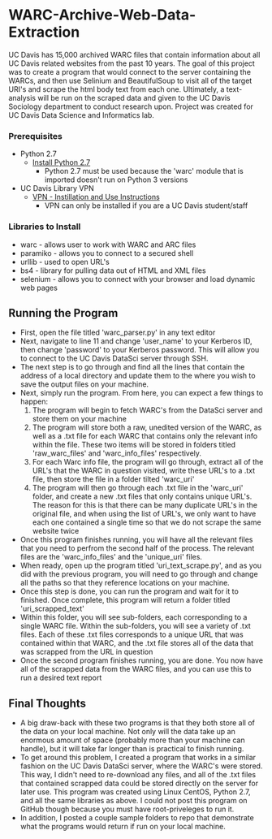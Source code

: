 # WARC-Archive-Web-Data-Extraction
 
UC Davis has 15,000 archived WARC files that contain information about all UC Davis related websites from the past 10 years. The goal of this project was to create a program that would connect to the server containing the WARCs, and then use Selinium and BeautifulSoup to visit all of the target URI's and scrape the html body text from each one. Ultimately, a text-analysis will be run on the scraped data and given to the UC Davis Sociology department to conduct research upon. Project was created for UC Davis Data Science and Informatics lab.
 
### Prerequisites
* Python 2.7
  - [Install Python 2.7](https://www.python.org/downloads/release/python-2717/)
    - Python 2.7 must be used because the 'warc' module that is imported doesn't run on Python 3 versions
* UC Davis Library VPN
  - [VPN - Instillation and Use Instructions](https://www.library.ucdavis.edu/service/connect-from-off-campus/)
    - VPN can only be installed if you are a UC Davis student/staff
### Libraries to Install
* warc - allows user to work with WARC and ARC files
* paramiko - allows you to connect to a secured shell
* urllib - used to open URL's
* bs4 - library for pulling data out of HTML and XML files
* selenium - allows you to connect with your browser and load dynamic web pages
 
## Running the Program
* First, open the file titled 'warc_parser.py' in any text editor
* Next, navigate to line 11 and change 'user_name' to your Kerberos ID, then change 'password' to your Kerberos password. This will allow you to connect to the UC Davis DataSci server through SSH.
* The next step is to go through and find all the lines that contain the address of a local directory and update them to the where you wish to save the output files on your machine.
* Next, simply run the program. From here, you can expect a few things to happen:
  1) The program will begin to fetch WARC's from the DataSci server and store them on your machine
  2) The program will store both a raw, unedited version of the WARC, as well as a .txt file for each WARC that contains only the relevant info within the file. These two items will be stored in folders titled 'raw_warc_files' and 'warc_info_files' respectively.
  3) For each Warc info file, the program will go through, extract all of the URL's that the WARC in question visited, write these URL's to a .txt file, then store the file in a folder tilted 'warc_uri'
  4) The program will then go through each .txt file in the 'warc_uri' folder, and create a new .txt files that only contains unique URL's. The reason for this is that there can be many duplicate URL's in the original file, and when using the list of URL's, we only want to have each one contained a single time so that we do not scrape the same website twice
* Once this program finishes running, you will have all the relevant files that you need to perfrom the second half of the process. The relevant files are the 'warc_info_files' and the 'unique_uri' files.
* When ready, open up the program titled 'uri_text_scrape.py', and as you did with the previous program, you will need to go through and change all the paths so that they reference locations on your machine.
* Once this step is done, you can run the program and wait for it to finished. Once complete, this program will return a folder titled 'uri_scrapped_text'
* Within this folder, you will see sub-folders, each corresponding to a single WARC file. Within the sub-folders, you will see a variety of .txt files. Each of these .txt files corresponds to a unique URL that was contained within that WARC, and the .txt file stores all of the data that was scrapped from the URL in question
* Once the second program finishes running, you are done. You now have all of the scrapped data from the WARC files, and you can use this to run a desired text report

## Final Thoughts
* A big draw-back with these two programs is that they both store all of the data on your local machine. Not only will the data take up an enormous amount of space (probably more than your machine can handle), but it will take far longer than is practical to finish running.
* To get around this problem, I created a program that works in a similar fashion on the UC Davis DataSci server, where the WARC's were stored. This way, I didn't need to re-download any files, and all of the .txt files that contained scrapped data could be stored directly on the server for later use. This program was created using Linux CentOS, Python 2.7, and all the same libraries as above. I could not post this program on GitHub though because you must have root-priveleges to run it.
* In addition, I posted a couple sample folders to repo that demonstrate what the programs would return if run on your local machine.
